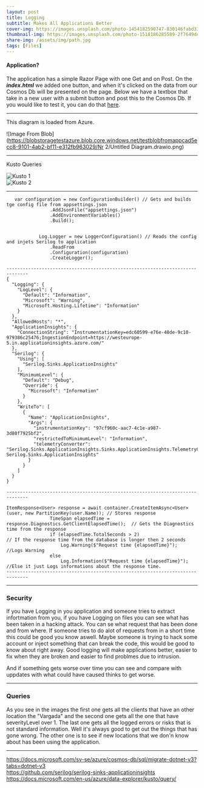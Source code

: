 ```yaml
---
layout: post
title: Logging
subtitle: Makes All Applications Better
cover-img: https://images.unsplash.com/photo-1454182590747-830146fabd33?ixid=MnwxMjA3fDB8MHxwaG90by1wYWdlfHx8fGVufDB8fHx8&ixlib=rb-1.2.1&auto=format&fit=crop&w=1170&q=80
thumbnail-img: https://images.unsplash.com/photo-1518186285589-2f7649de83e0?ixid=MnwxMjA3fDB8MHxwaG90by1wYWdlfHx8fGVufDB8fHx8&ixlib=rb-1.2.1&auto=format&fit=crop&w=1074&q=80
share-img: /assets/img/path.jpg
tags: [Files]
---
```


#### Application?
The application has a simple Razor Page with one Get and on Post. On the ***index.html*** we added one button, and when it's clicked on the data from our Cosmos Db will be presented on the page. Below we have a textbox that take in a new user with a submit button and post this to the Cosmos Db. If you would like to test it, you can do that [here](https://webapp20211004130753.azurewebsites.net).

_______________________

This diagram is loaded from Azure.

![Image From Blob](https://blobstoragetestazure.blob.core.windows.net/testblobfromappcad5ecc8-9101-4ab2-bf11-e312fb963029/Nr 2/Untitled Diagram.drawio.png)

________________________
Kusto Queries

![Kusto 1](https://blobstoragetestazure.blob.core.windows.net/testblobfromappcad5ecc8-9101-4ab2-bf11-e312fb963029/Bild1/244181882_924126548205281_8673169159859695174_n.png)
<br>
![Kusto 2](https://blobstoragetestazure.blob.core.windows.net/testblobfromappcad5ecc8-9101-4ab2-bf11-e312fb963029/Bild2/243428300_1057725711710151_4595875578227624427_n.png)

________________________

```
   var configuration = new ConfigurationBuilder() // Gets and builds tge config file from appsettings.json
                .AddJsonFile("appsettings.json")
                .AddEnvironmentVariables()
                .Build();


            Log.Logger = new LoggerConfiguration() // Reads the config and injets Serilog to application
                .ReadFrom
                .Configuration(configuration)
                .CreateLogger();
                 
------------------------------------------------------------------------------   
{
  "Logging": {
    "LogLevel": {
      "Default": "Information",
      "Microsoft": "Warning",
      "Microsoft.Hosting.Lifetime": "Information"
    }
  },
  "AllowedHosts": "*",
  "ApplicationInsights": {
    "ConnectionString": "InstrumentationKey=edc60599-e76e-40de-9c10-979386c25476;IngestionEndpoint=https://westeurope-5.in.applicationinsights.azure.com/"
  },
  "Serilog": {
    "Using": [
      "Serilog.Sinks.ApplicationInsights"
    ],
    "MinimumLevel": {
      "Default": "Debug",
      "Override": {
        "Microsoft": "Information"
      }
    },
    "WriteTo": [
      {
        "Name": "ApplicationInsights",
        "Args": {
          "instrumentationKey": "97cf960c-aac7-4c1e-a987-3d80f7925bf2",
          "restrictedToMinimumLevel": "Information",
          "telemetryConverter": "Serilog.Sinks.ApplicationInsights.Sinks.ApplicationInsights.TelemetryConverters.TraceTelemetryConverter, Serilog.Sinks.ApplicationInsights"
        }
      }
    ]
  }
}

------------------------------------------------------------------------------   

ItemResponse<User> response = await container.CreateItemAsync<User>(user, new PartitionKey(user.Name)); // Stores response
                TimeSpan elapsedTime = response.Diagnostics.GetClientElapsedTime();  // Gets the Diagnostics time from the response
                if (elapsedTime.TotalSeconds > 2)                                   // If the response time from the database is longer then 2 seconds
                    Log.Warning($"Request time {elapsedTime}");                        //Logs Warning
                else
                    Log.Information($"Request time {elapsedTime}");                 //Else it just Logs informations about the response time.
------------------------------------------------------------------------------   
```

_________________________
### Security
If you have Logging in you application and someone tries to extract infortmation from you, if you have Logging on files you can see what has been taken in a hacking attack. You can se what request that has been done and from where. If someone tries to do alot of requests from in a short time this could be good you know aswell. Maybe someone is trying to hack some account or inject something that can break the code, this would be good to know about right away. 
Good logging will make applications better, easier to fix when they are broken and easier to find problmes due to intrusion.

And if something gets worse over time you can see and compare with uppdates with what could have caused thinks to get worse. 

_________________________
### Queries
As you see in the images the first one gets all the clients that have an other location the "Vargada" and the second one gets all the one that have severityLevel over 1. The last one gets all the logged errors or risks that is not standard information. Well it's always good to get out the things that has gone wrong.
The other one is to see if new locations that we don'n know about has been using the application.

_________________________
<https://docs.microsoft.com/sv-se/azure/cosmos-db/sql/migrate-dotnet-v3?tabs=dotnet-v3>    
<https://github.com/serilog/serilog-sinks-applicationinsights>  
<https://docs.microsoft.com/en-us/azure/data-explorer/kusto/query/>

